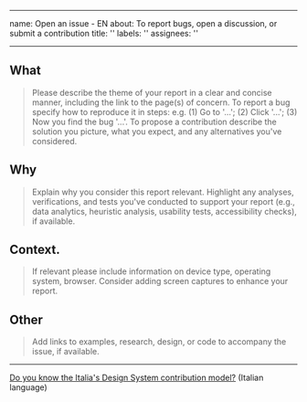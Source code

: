 ---
 name: Open an issue - EN
 about: To report bugs, open a discussion, or submit a contribution
 title: ''
 labels: ''
 assignees: ''

 ---

 <!-- Before opening an issue, check if a discussion already exists on the topic you are interested in, or on a similar topic. If it exists, go to the dedicated issue and participate by posting a comment. -->
 ## What
 > Please describe the theme of your report in a clear and concise manner, including the link to the page(s) of concern. 
 > To report a bug specify how to reproduce it in steps: e.g. (1) Go to '...'; (2) Click '...'; (3) Now you find the bug '...'.
 > To propose a contribution describe the solution you picture, what you expect, and any alternatives you've considered. 
 ## Why 
 > Explain why you consider this report relevant. 
 > Highlight any analyses, verifications, and tests you've conducted to support your report (e.g., data analytics, heuristic analysis, usability tests, accessibility checks), if available.
 ## Context.
 > If relevant please include information on device type, operating system, browser. 
 > Consider adding screen captures to enhance your report. 
 ## Other
 > Add links to examples, research, design, or code to accompany the issue, if available. 
 ----
 [Do you know the Italia's Design System contribution model?](https://designers.italia.it/design-system/come-contribuire/modello-di-contribuzione/) (Italian language)
